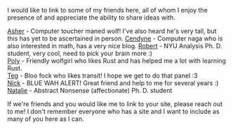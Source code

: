 I would like to link to some of my friends here, all of whom I enjoy the presence of and appreciate the 
ability to share ideas with.

[Asher](https://asher.dog) - Computer toucher maned wolf! I've also heard he's very tall, but this
has yet to be ascertained in person.
[Cendyne](https://cendyne.dev) - Computer naga who is also interested in math, has a very nice blog.
[Robert](https://www.rtrosten.com/home) - NYU Analysis Ph. D. student, very cool, need to pick 
your brain more :) \
[Poly](https://wolfgirl.dev/) - Friendly wolfgirl who likes Rust and has helped me a lot with learning Rust. \
[Teg](https://tegfox.blue/) - Bloo fock who likes transit! I hope we get to do that panel :3 \
[Nick](https://wah.blue/) - BLUE WAH ALERT! Great friend and help to me for several years :) \
[Natalie](https://nataliestewart.github.io) - Abstract Nonsense (affectionate) Ph. D. student

If we're friends and you would like me to link to your site, please reach out to me! I don't remember 
everyone who has a site and I want to include as many of you here as I can.

